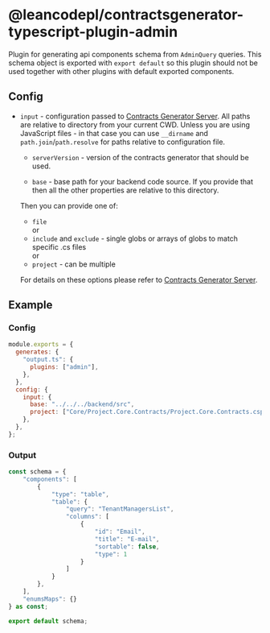 # @leancodepl/contractsgenerator-typescript-plugin-admin

Plugin for generating api components schema from `AdminQuery` queries. This schema object is exported with
`export default` so this plugin should not be used together with other plugins with default exported components.

## Config

- `input` - configuration passed to [Contracts Generator Server](https://github.com/leancodepl/contractsgenerator). All
  paths are relative to directory from your current CWD. Unless you are using JavaScript files - in that case you can
  use `__dirname` and `path.join`/`path.resolve` for paths relative to configuration file.

  - `serverVersion` - version of the contracts generator that should be used.

  - `base` - base path for your backend code source. If you provide that then all the other properties are relative to
    this directory.

  Then you can provide one of:

  - `file`  
    or
  - `include` and `exclude` - single globs or arrays of globs to match specific .cs files  
    or
  - `project` - can be multiple

  For details on these options please refer to
  [Contracts Generator Server](https://github.com/leancodepl/contractsgenerator).

## Example

### Config

```js
module.exports = {
  generates: {
    "output.ts": {
      plugins: ["admin"],
    },
  },
  config: {
    input: {
      base: "../../../backend/src",
      project: ["Core/Project.Core.Contracts/Project.Core.Contracts.csproj"],
    },
  },
};
```

### Output

```js
const schema = {
    "components": [
        {
            "type": "table",
            "table": {
                "query": "TenantManagersList",
                "columns": [
                    {
                        "id": "Email",
                        "title": "E-mail",
                        "sortable": false,
                        "type": 1
                    }
                ]
            }
        },
    ],
    "enumsMaps": {}
} as const;

export default schema;
```

